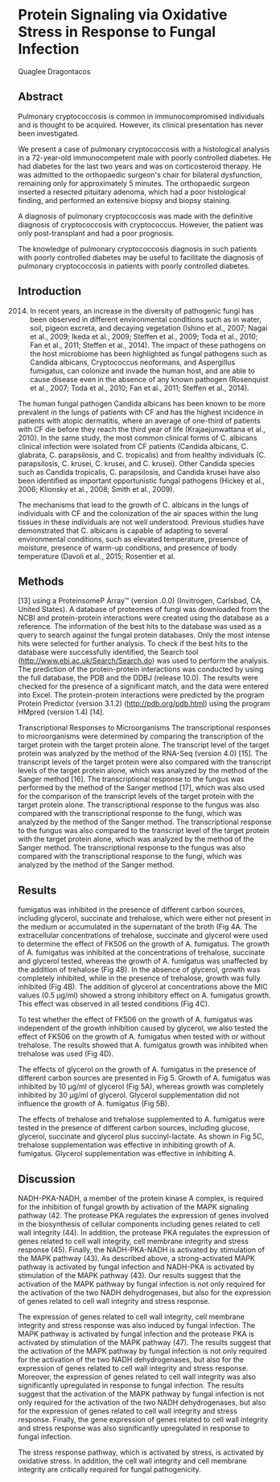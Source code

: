 # Protein Signaling via Oxidative Stress in Response to Fungal Infection
Quaglee Dragontacos


## Abstract
Pulmonary cryptococcosis is common in immunocompromised individuals and is thought to be acquired. However, its clinical presentation has never been investigated.

We present a case of pulmonary cryptococcosis with a histological analysis in a 72-year-old immunocompetent male with poorly controlled diabetes. He had diabetes for the last two years and was on corticosteroid therapy. He was admitted to the orthopaedic surgeon's chair for bilateral dysfunction, remaining only for approximately 5 minutes. The orthopaedic surgeon inserted a resected pituitary adenoma, which had a poor histological finding, and performed an extensive biopsy and biopsy staining.

A diagnosis of pulmonary cryptococcosis was made with the definitive diagnosis of cryptococcosis with cryptococcus. However, the patient was only post-transplant and had a poor prognosis.

The knowledge of pulmonary cryptococcosis diagnosis in such patients with poorly controlled diabetes may be useful to facilitate the diagnosis of pulmonary cryptococcosis in patients with poorly controlled diabetes.


## Introduction
 2014. In recent years, an increase in the diversity of pathogenic fungi has been observed in different environmental conditions such as in water, soil, pigeon excreta, and decaying vegetation (Ishino et al., 2007; Nagai et al., 2009; Ikeda et al., 2009; Steffen et al., 2009; Toda et al., 2010; Fan et al., 2011; Steffen et al., 2014). The impact of these pathogens on the host microbiome has been highlighted as fungal pathogens such as Candida albicans, Cryptococcus neoformans, and Aspergillus fumigatus, can colonize and invade the human host, and are able to cause disease even in the absence of any known pathogen (Rosenquist et al., 2007; Toda et al., 2010; Fan et al., 2011; Steffen et al., 2014).

The human fungal pathogen Candida albicans has been known to be more prevalent in the lungs of patients with CF and has the highest incidence in patients with atopic dermatitis, where an average of one-third of patients with CF die before they reach the third year of life (Krajaejunwattana et al., 2010). In the same study, the most common clinical forms of C. albicans clinical infection were isolated from CF patients (Candida albicans, C. glabrata, C. parapsilosis, and C. tropicalis) and from healthy individuals (C. parapsilosis, C. krusei, C. krusei, and C. krusei). Other Candida species such as Candida tropicalis, C. parapsilosis, and Candida krusei have also been identified as important opportunistic fungal pathogens (Hickey et al., 2006; Klionsky et al., 2008; Smith et al., 2009).

The mechanisms that lead to the growth of C. albicans in the lungs of individuals with CF and the colonization of the air spaces within the lung tissues in these individuals are not well understood. Previous studies have demonstrated that C. albicans is capable of adapting to several environmental conditions, such as elevated temperature, presence of moisture, presence of warm-up conditions, and presence of body temperature (Davoli et al., 2015; Rosentier et al.


## Methods
[13] using a ProteinsomeP Array™ (version .0.0) (Invitrogen, Carlsbad, CA, United States). A database of proteomes of fungi was downloaded from the NCBI and protein-protein interactions were created using the database as a reference. The information of the best hits to the database was used as a query to search against the fungal protein databases. Only the most intense hits were selected for further analysis. To check if the best hits to the database were successfully identified, the Search tool (http://www.ebi.ac.uk/Search/Search.do) was used to perform the analysis. The prediction of the protein-protein interactions was conducted by using the full database, the PDB and the DDBJ (release 10.0). The results were checked for the presence of a significant match, and the data were entered into Excel. The protein-protein interactions were predicted by the program Protein Predictor (version 3.1.2) (http://pdb.org/pdb.html) using the program HMpred (version 1.4) [14].

Transcriptional Responses to Microorganisms
The transcriptional responses to microorganisms were determined by comparing the transcription of the target protein with the target protein alone. The transcript level of the target protein was analyzed by the method of the RNA-Seq (version 4.0) [15]. The transcript levels of the target protein were also compared with the transcript levels of the target protein alone, which was analyzed by the method of the Sanger method [16]. The transcriptional response to the fungus was performed by the method of the Sanger method [17], which was also used for the comparison of the transcript levels of the target protein with the target protein alone. The transcriptional response to the fungus was also compared with the transcriptional response to the fungi, which was analyzed by the method of the Sanger method. The transcriptional response to the fungus was also compared to the transcript level of the target protein with the target protein alone, which was analyzed by the method of the Sanger method. The transcriptional response to the fungus was also compared with the transcriptional response to the fungi, which was analyzed by the method of the Sanger method.


## Results
fumigatus was inhibited in the presence of different carbon sources, including glycerol, succinate and trehalose, which were either not present in the medium or accumulated in the supernatant of the broth (Fig 4A. The extracellular concentrations of trehalose, succinate and glycerol were used to determine the effect of FK506 on the growth of A. fumigatus. The growth of A. fumigatus was inhibited at the concentrations of trehalose, succinate and glycerol tested, whereas the growth of A. fumigatus was unaffected by the addition of trehalose (Fig 4B). In the absence of glycerol, growth was completely inhibited, while in the presence of trehalose, growth was fully inhibited (Fig 4B). The addition of glycerol at concentrations above the MIC values (0.5 µg/ml) showed a strong inhibitory effect on A. fumigatus growth. This effect was observed in all tested conditions (Fig 4C).

To test whether the effect of FK506 on the growth of A. fumigatus was independent of the growth inhibition caused by glycerol, we also tested the effect of FK506 on the growth of A. fumigatus when tested with or without trehalose. The results showed that A. fumigatus growth was inhibited when trehalose was used (Fig 4D).

The effects of glycerol on the growth of A. fumigatus in the presence of different carbon sources are presented in Fig 5. Growth of A. fumigatus was inhibited by 10 µg/ml of glycerol (Fig 5A), whereas growth was completely inhibited by 30 µg/ml of glycerol. Glycerol supplementation did not influence the growth of A. fumigatus (Fig 5B).

The effects of trehalose and trehalose supplemented to A. fumigatus were tested in the presence of different carbon sources, including glucose, glycerol, succinate and glycerol plus succinyl-lactate. As shown in Fig 5C, trehalose supplementation was effective in inhibiting growth of A. fumigatus. Glycerol supplementation was effective in inhibiting A.


## Discussion
NADH-PKA-NADH, a member of the protein kinase A complex, is required for the inhibition of fungal growth by activation of the MAPK signaling pathway (42. The protease PKA regulates the expression of genes involved in the biosynthesis of cellular components including genes related to cell wall integrity (44). In addition, the protease PKA regulates the expression of genes related to cell wall integrity, cell membrane integrity and stress response (45). Finally, the NADH-PKA-NADH is activated by stimulation of the MAPK pathway (43). As described above, a strong-activated MAPK pathway is activated by fungal infection and NADH-PKA is activated by stimulation of the MAPK pathway (43). Our results suggest that the activation of the MAPK pathway by fungal infection is not only required for the activation of the two NADH dehydrogenases, but also for the expression of genes related to cell wall integrity and stress response.

The expression of genes related to cell wall integrity, cell membrane integrity and stress response was also induced by fungal infection. The MAPK pathway is activated by fungal infection and the protease PKA is activated by stimulation of the MAPK pathway (47). The results suggest that the activation of the MAPK pathway by fungal infection is not only required for the activation of the two NADH dehydrogenases, but also for the expression of genes related to cell wall integrity and stress response. Moreover, the expression of genes related to cell wall integrity was also significantly upregulated in response to fungal infection. The results suggest that the activation of the MAPK pathway by fungal infection is not only required for the activation of the two NADH dehydrogenases, but also for the expression of genes related to cell wall integrity and stress response. Finally, the gene expression of genes related to cell wall integrity and stress response was also significantly upregulated in response to fungal infection.

The stress response pathway, which is activated by stress, is activated by oxidative stress. In addition, the cell wall integrity and cell membrane integrity are critically required for fungal pathogenicity.
